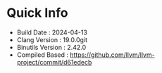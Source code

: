 # Quick Info
* Build Date : 2024-04-13
* Clang Version : 19.0.0git
* Binutils Version : 2.42.0
* Compiled Based : https://github.com/llvm/llvm-project/commit/d61edecb
